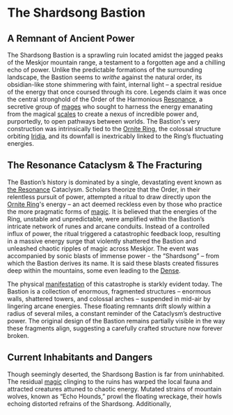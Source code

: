 # The Shardsong Bastion

## A Remnant of Ancient Power

The Shardsong Bastion is a sprawling ruin located amidst the jagged peaks of the Meskjor mountain range, a testament to a forgotten age and a chilling echo of power. Unlike the predictable formations of the surrounding landscape, the Bastion seems to *writhe* against the natural order, its obsidian-like stone shimmering with faint, internal light – a spectral residue of the energy that once coursed through its core. Legends claim it was once the central stronghold of the Order of the Harmonious [Resonance](/raw/20250501/resonance/resonance.md), a secretive group of [mages](/raw/20250504/mage/mages.md) who sought to harness the energy emanating from the magical [scales](/geography/landmark/scale.md) to create a nexus of incredible power and, purportedly, to open pathways between worlds. The Bastion's very construction was intrinsically tied to the [Ornite Ring](/geography/scale/ornite-ring.md), the colossal structure orbiting [Iridia](/geography/world/iridia.md), and its downfall is inextricably linked to the Ring’s fluctuating energies.

## The Resonance Cataclysm & The Fracturing

The Bastion’s history is dominated by a single, devastating event known as [the Resonance](/raw/20250501/cataclysm/the-resonance.md) Cataclysm.  Scholars theorize that the Order, in their relentless pursuit of power, attempted a ritual to draw directly upon the [Ornite Ring](/geography/scale/ornite-ring.md)'s energy – an act deemed reckless even by those who practice the more pragmatic forms of [magic](/structure/mechanic/magic.md).  It is believed that the energies of the Ring, unstable and unpredictable, were amplified within the Bastion’s intricate network of runes and arcane conduits.  Instead of a controlled influx of power, the ritual triggered a catastrophic feedback loop, resulting in a massive energy surge that violently shattered the Bastion and unleashed chaotic ripples of magic across Meskjor.  The event was accompanied by sonic blasts of immense power - the “Shardsong” – from which the Bastion derives its name. It is said these blasts created fissures deep within the mountains, some even leading to the [Dense](/geography/cosmology/plane-of-existance/the-dense).

The physical [manifestation](/structure/chronological/event/manifestation.md) of this catastrophe is starkly evident today. The Bastion is a collection of enormous, fragmented structures – enormous walls, shattered towers, and colossal arches – suspended in mid-air by lingering arcane energies. These floating remnants drift slowly within a radius of several miles, a constant reminder of the Cataclysm’s destructive power. The original design of the Bastion remains partially visible in the way these fragments align, suggesting a carefully crafted structure now forever broken.

## Current Inhabitants and Dangers

Though seemingly deserted, the Shardsong Bastion is far from uninhabited. The residual [magic](/structure/mechanic/magic.md) clinging to the ruins has warped the local fauna and attracted creatures attuned to chaotic energy. Mutated strains of mountain wolves, known as “Echo Hounds,” prowl the floating wreckage, their howls echoing distorted refrains of the Shardsong. Additionally,  
